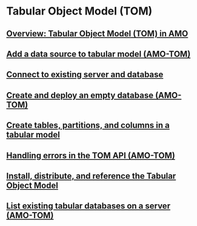 # Tabular Object Model (TOM)

## [Overview: Tabular Object Model (TOM) in AMO](introduction-to-the-tabular-object-model-tom-in-analysis-services-amo.md)
## [Add a data source to tabular model (AMO-TOM)](add-a-data-source-to-tabular-model-analysis-services-amo-tom.md)
## [Connect to existing server and database](connect-to-existing-analysis-services-tabular-server-and-database.md)
## [Create and deploy an empty database (AMO-TOM)](create-and-deploy-an-empty-database-analysis-services-amo-tom.md)
## [Create tables, partitions, and columns in a tabular model](create-tables-partitions-and-columns-in-a-tabular-model.md)
## [Handling errors in the TOM API (AMO-TOM)](handling-errors-in-the-tom-api-analysis-services-amo-tom.md)
## [Install, distribute, and reference the Tabular Object Model](install-distribute-and-reference-the-tabular-object-model.md)
## [List existing tabular databases on a server (AMO-TOM)](list-existing-databases-on-a-tabular-server-analysis-services-amo-tom.md)